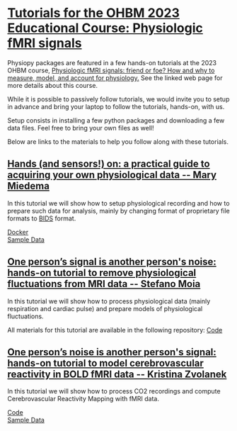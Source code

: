 [Tutorials for the OHBM 2023 Educational Course: Physiologic fMRI signals](#ohbm23tutorials)
=========================================================================

Physiopy packages are featured in a few hands-on tutorials at the 2023 OHBM course,
[Physiologic fMRI signals: friend or foe? How and why to measure, model, and account for physiology.](https://ww6.aievolution.com/hbm2301/index.cfm?do=ev.viewEv&ev=1241)
See the linked web page for more details about this course.

While it is possible to passively follow tutorials, we would invite you to setup in advance and bring your laptop to follow the tutorials, hands-on, with us.

Setup consists in installing a few python packages and downloading a few data files. Feel free to bring your own files as well!  

Below are links to the materials to help you follow along with these tutorials.


[Hands (and sensors!) on: a practical guide to acquiring your own physiological data -- Mary Miedema](#sensorsandbids)
----------------------------------------------------------------------------------------------------

In this tutorial we will show how to setup physiological recording and how to prepare such data for analysis, mainly by changing format of proprietary file formats to [BIDS](https://bids.neuroimaging.io/) format.

[Docker](https://hub.docker.com/r/mmiedema/phys2bids_base)  
[Sample Data](https://osf.io/3txqr/)


[One person’s signal is another person's noise: hands-on tutorial to remove physiological fluctuations from MRI data -- Stefano Moia](#physasnoise)
------------------------------------------------------------------------------------------------------------------------------------

In this tutorial we will show how to process physiological data (mainly respiration and cardiac pulse) and prepare models of physiological fluctuations.

All materials for this tutorial are available in the following repository:
[Code](https://github.com/smoia/ohbm2023noisetutorial)


[One person’s noise is another person's signal: hands-on tutorial to model cerebrovascular reactivity in BOLD fMRI data -- Kristina Zvolanek](#physassignal)
--------------------------------------------------------------------------------------------------------------------------------------------

In this tutorial we will show how to process CO2 recordings and compute Cerebrovascular Reactivity Mapping with fMRI data.

[Code](https://github.com/kristinazvolanek/cvr-tutorial-ohbm23)  
[Sample Data](https://osf.io/3txqr/)